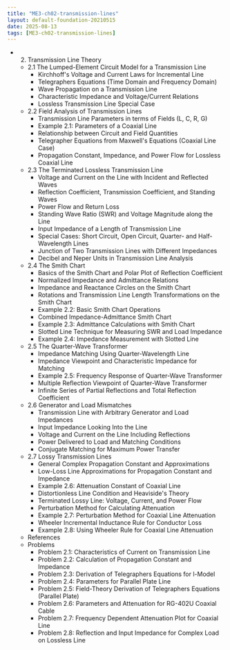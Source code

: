 ```yaml
---
title: "ME3-ch02-transmission-lines"
layout: default-foundation-20210515
date: 2025-08-13
tags: [ME3-ch02-transmission-lines]
---
```


- 2. Transmission Line Theory  
  - 2.1 The Lumped-Element Circuit Model for a Transmission Line  
    - Kirchhoff's Voltage and Current Laws for Incremental Line  
    - Telegraphers Equations (Time Domain and Frequency Domain)  
    - Wave Propagation on a Transmission Line  
    - Characteristic Impedance and Voltage/Current Relations  
    - Lossless Transmission Line Special Case  
  - 2.2 Field Analysis of Transmission Lines  
    - Transmission Line Parameters in terms of Fields (L, C, R, G)  
    - Example 2.1: Parameters of a Coaxial Line  
    - Relationship between Circuit and Field Quantities  
    - Telegrapher Equations from Maxwell's Equations (Coaxial Line Case)  
    - Propagation Constant, Impedance, and Power Flow for Lossless Coaxial Line  
  - 2.3 The Terminated Lossless Transmission Line  
    - Voltage and Current on the Line with Incident and Reflected Waves  
    - Reflection Coefficient, Transmission Coefficient, and Standing Waves  
    - Power Flow and Return Loss  
    - Standing Wave Ratio (SWR) and Voltage Magnitude along the Line  
    - Input Impedance of a Length of Transmission Line  
    - Special Cases: Short Circuit, Open Circuit, Quarter- and Half-Wavelength Lines  
    - Junction of Two Transmission Lines with Different Impedances  
    - Decibel and Neper Units in Transmission Line Analysis  
  - 2.4 The Smith Chart  
    - Basics of the Smith Chart and Polar Plot of Reflection Coefficient  
    - Normalized Impedance and Admittance Relations  
    - Impedance and Reactance Circles on the Smith Chart  
    - Rotations and Transmission Line Length Transformations on the Smith Chart  
    - Example 2.2: Basic Smith Chart Operations  
    - Combined Impedance-Admittance Smith Chart  
    - Example 2.3: Admittance Calculations with Smith Chart  
    - Slotted Line Technique for Measuring SWR and Load Impedance  
    - Example 2.4: Impedance Measurement with Slotted Line  
  - 2.5 The Quarter-Wave Transformer  
    - Impedance Matching Using Quarter-Wavelength Line  
    - Impedance Viewpoint and Characteristic Impedance for Matching  
    - Example 2.5: Frequency Response of Quarter-Wave Transformer  
    - Multiple Reflection Viewpoint of Quarter-Wave Transformer  
    - Infinite Series of Partial Reflections and Total Reflection Coefficient  
  - 2.6 Generator and Load Mismatches  
    - Transmission Line with Arbitrary Generator and Load Impedances  
    - Input Impedance Looking Into the Line  
    - Voltage and Current on the Line Including Reflections  
    - Power Delivered to Load and Matching Conditions  
    - Conjugate Matching for Maximum Power Transfer  
  - 2.7 Lossy Transmission Lines  
    - General Complex Propagation Constant and Approximations  
    - Low-Loss Line Approximations for Propagation Constant and Impedance  
    - Example 2.6: Attenuation Constant of Coaxial Line  
    - Distortionless Line Condition and Heaviside's Theory  
    - Terminated Lossy Line: Voltage, Current, and Power Flow  
    - Perturbation Method for Calculating Attenuation  
    - Example 2.7: Perturbation Method for Coaxial Line Attenuation  
    - Wheeler Incremental Inductance Rule for Conductor Loss  
    - Example 2.8: Using Wheeler Rule for Coaxial Line Attenuation  
  - References  
  - Problems  
    - Problem 2.1: Characteristics of Current on Transmission Line  
    - Problem 2.2: Calculation of Propagation Constant and Impedance  
    - Problem 2.3: Derivation of Telegraphers Equations for l-Model  
    - Problem 2.4: Parameters for Parallel Plate Line  
    - Problem 2.5: Field-Theory Derivation of Telegraphers Equations (Parallel Plate)  
    - Problem 2.6: Parameters and Attenuation for RG-402U Coaxial Cable  
    - Problem 2.7: Frequency Dependent Attenuation Plot for Coaxial Line  
    - Problem 2.8: Reflection and Input Impedance for Complex Load on Lossless Line
